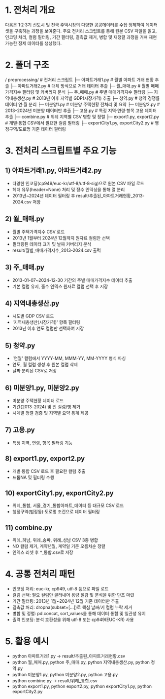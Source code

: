 # 1. 전처리 개요

다음은 1·2·3기 신도시 및 전국 주택시장의 다양한 공공데이터를 수집·정제하여 데이터셋을 구축하는 과정을 보여준다. 주요 전처리 스크립트를 통해 원본 CSV 파일을 읽고, 인코딩 처리, 컬럼 필터링, 기간 필터링, 결측값 제거, 병합 및 재정렬 과정을 거쳐 재현 가능한 정제 데이터를 생성했다.

# 2. 폴더 구조

/ preprocessing/         # 전처리 스크립트
  ├─ 아파트거래1.py       # 월별 아파트 거래 현황 추출
  ├─ 아파트거래2.py       # 대체 방식으로 거래 데이터 추출
  ├─ 월_매매.py           # 월별 매매가격지수 필터링 및 커버리지 분석
  ├─ 주_매매.py           # 주별 매매가격지수 필터링
  ├─ 지역내총생산.py      # 2013년 이후 지역별 GDP(시장가격) 추출
  ├─ 청약.py              # 청약 경쟁률 데이터 연·월 분리
  ├─ 미분양1.py           # 미분양 주택현황 전처리 및 요약
  ├─ 미분양2.py           # 2013–2024년 미분양 데이터만 추출
  ├─ 고용.py              # 특정 지역·연령·항목 고용 데이터 추출
  ├─ combine.py          # 위례 지역별 CSV 병합 및 정렬
  ├─ export1.py, export2.py      # 개별·통합 CSV에서 필요한 컬럼 필터링
  ├─ exportCity1.py, exportCity2.py # 행정구역/도로명 기준 데이터 필터링


# 3. 전처리 스크립트별 주요 기능

## 1) 아파트거래1.py, 아파트거래2.py
 - 다양한 인코딩(cp949/euc-kr/utf‑8/utf‑8‑sig)으로 원본 CSV 파일 로드
 - 헤더 유무(header=None) 처리 및 정수 인덱싱을 통해 열 분리
 - 2013년~2024년 데이터 필터링 후 result/추출된_아파트거래현황_2013-2024.csv 저장

## 2) 월_매매.py
 - 월별 주택가격지수 CSV 로드
 - 2013년 1월부터 2024년 12월까지 원자료 컬럼만 선택
 - 필터링된 데이터 크기 및 날짜 커버리지 분석
 - result/월별_매매가격지수_2013-2024.csv 출력

## 3) 주_매매.py
 - 2013-01-07~2024-12-30 기간의 주별 매매가격지수 데이터 추출
 - 기본 컬럼 유지, 홀수 인덱스 원자료 컬럼 선택 후 저장

## 4) 지역내총생산.py
 - 시도별 GDP CSV 로드
 - '지역내총생산(시장가격)' 항목 필터링
 - 2013년 이후 연도 컬럼만 선택하여 저장

## 5) 청약.py
 - '연월' 컬럼에서 YYYY-MM, MMM-YY, MM-YYYY 형식 파싱
 - 연도, 월 컬럼 생성 후 원본 컬럼 삭제
 - 날짜 분리된 CSV로 저장

## 6) 미분양1.py, 미분양2.py
 - 미분양 주택현황 데이터 로드
 - 기간(2013–2024) 및 빈 컬럼/행 제거
 - 시계열 정렬 검증 및 지역별 요약 통계 제공

## 7) 고용.py
 - 특정 지역, 연령, 항목 필터링 기능


## 8) export1.py, export2.py
 - 개별·통합 CSV 로드 후 필요한 컬럼 추출
 - 드롭NA 및 필터링 수행


## 10) exportCity1.py, exportCity2.py
 - 위례_통합, 서울_경기_통합아파트_데이터 등 대규모 CSV 로드
 - 행정구역(법정동)·도로명 조건으로 데이터 필터링


## 11) combine.py
- 위례_하남, 위례_송파, 위례_성남 CSV 3종 병합
- NO 컬럼 제거, 계약년월, 계약일 기준 오름차순 정렬
- 인덱스 리셋 후 *_통합.csv로 저장


# 4. 공통 전처리 패턴

- 인코딩 처리: euc-kr, cp949, utf-8 등으로 파일 로드
- 컬럼 선택: 필요 컬럼만 골라내어 용량 절감 및 분석을 위한 단초 마련
- 기간 필터링: 2013년 1월~2024년 12월 기준 데이터만 추출
- 결측값 처리: dropna(subset=[...])로 핵심 날짜/키 컬럼 누락 제거
- 병합 및 정렬: pd.concat, sort_values를 통해 데이터 통합 및 일관성 유지
- 출력 인코딩: 분석 호환성을 위해 utf-8 또는 cp949(EUC-KR) 사용

# 5. 활용 예시
- python 아파트거래1.py → result/추출된_아파트거래현황.csv
- python 월_매매.py, python 주_매매.py, python 지역내총생산.py, python 청약.py
- python 미분양1.py, python 미분양2.py, python 고용.py
- python combine.py → result/위례_통합.csv
- python export1.py, python export2.py, python exportCity1.py, python exportCity2.py


